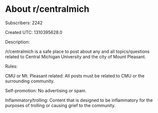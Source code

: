 # About r/centralmich

Subscribers: 2242

Created UTC: 1310395628.0

Description:

/r/centralmich is a safe place to post about any and all topics/questions related to Central Michigan University and the city of Mount Pleasant.

Rules:

CMU or Mt. Pleasant related: All posts must be related to CMU or the surrounding community.

Self-promotion: No advertising or spam.

Inflammatory/trolling: Content that is designed to be inflammatory for the purposes of trolling or causing grief to the community.

